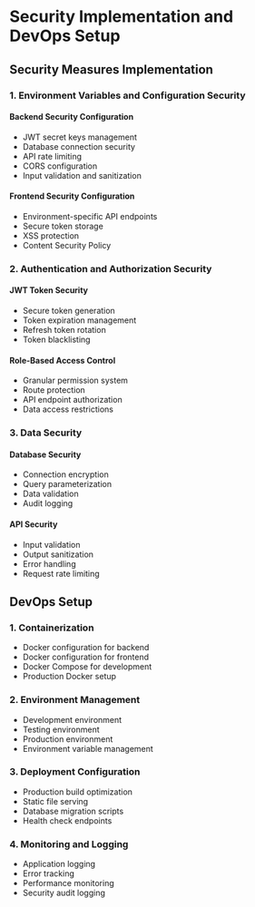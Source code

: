 # Security Implementation and DevOps Setup

## Security Measures Implementation

### 1. Environment Variables and Configuration Security

#### Backend Security Configuration
- JWT secret keys management
- Database connection security
- API rate limiting
- CORS configuration
- Input validation and sanitization

#### Frontend Security Configuration
- Environment-specific API endpoints
- Secure token storage
- XSS protection
- Content Security Policy

### 2. Authentication and Authorization Security

#### JWT Token Security
- Secure token generation
- Token expiration management
- Refresh token rotation
- Token blacklisting

#### Role-Based Access Control
- Granular permission system
- Route protection
- API endpoint authorization
- Data access restrictions

### 3. Data Security

#### Database Security
- Connection encryption
- Query parameterization
- Data validation
- Audit logging

#### API Security
- Input validation
- Output sanitization
- Error handling
- Request rate limiting

## DevOps Setup

### 1. Containerization
- Docker configuration for backend
- Docker configuration for frontend
- Docker Compose for development
- Production Docker setup

### 2. Environment Management
- Development environment
- Testing environment
- Production environment
- Environment variable management

### 3. Deployment Configuration
- Production build optimization
- Static file serving
- Database migration scripts
- Health check endpoints

### 4. Monitoring and Logging
- Application logging
- Error tracking
- Performance monitoring
- Security audit logging


